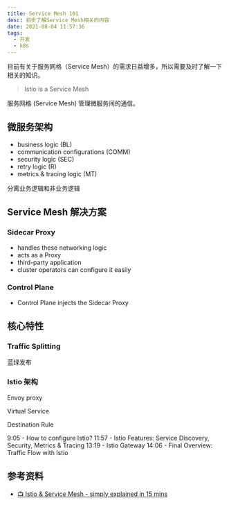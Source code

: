 ```yaml
---
title: Service Mesh 101
desc: 初步了解Service Mesh相关的内容
date: 2021-08-04 11:57:36
tags:
  - 开发
  - k8s
---
```


目前有关于服务网格（Service Mesh）的需求日益增多，所以需要及时了解一下相关的知识。

<!--more-->

> Istio is a Service Mesh

服务网格 (Service Mesh) 管理微服务间的通信。

## 微服务架构

- business logic (BL)
- communication configurations (COMM)
- security logic (SEC)
- retry logic (R)
- metrics & tracing logic (MT)

分离业务逻辑和非业务逻辑

## Service Mesh 解决方案

### Sidecar Proxy

- handles these networking logic
- acts as a Proxy
- third-party application
- cluster operators can configure it easily

### Control Plane

- Control Plane injects the Sidecar Proxy

## 核心特性

### Traffic Splitting

蓝绿发布

### Istio 架构

Envoy proxy

Virtual Service

Destination Rule

9:05 - How to configure Istio?
11:57 - Istio Features: Service Discovery, Security, Metrics & Tracing
13:19 - Istio Gateway
14:06 - Final Overview: Traffic Flow with Istio

## 参考资料

- [📺 Istio & Service Mesh - simply explained in 15 mins](https://www.youtube.com/watch?v=16fgzklcF7Y)

